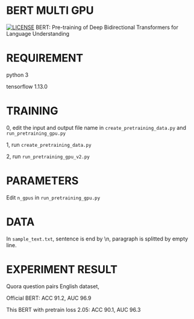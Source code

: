 # BERT MULTI GPU
[![LICENSE](https://img.shields.io/badge/license-Anti%20996-blue.svg)](https://github.com/996icu/996.ICU/blob/master/LICENSE)
BERT: Pre-training of Deep Bidirectional Transformers for Language Understanding

# REQUIREMENT

python 3

tensorflow 1.13.0

# TRAINING

0, edit the input and output file name in `create_pretraining_data.py` and `run_pretraining_gpu.py`

1, run `create_pretraining_data.py`

2, run `run_pretraining_gpu_v2.py`

# PARAMETERS

Edit `n_gpus` in `run_pretraining_gpu.py`

# DATA

In `sample_text.txt`, sentence is end by \n, paragraph is splitted by empty line.

# EXPERIMENT RESULT

Quora question pairs English dataset,

Official BERT: ACC 91.2, AUC 96.9

This BERT with pretrain loss 2.05: ACC 90.1, AUC 96.3
